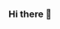 ### Hi there 👋

<!--
**sonms/sonms** is a ✨ _special_ ✨ repository because its `README.md` (this file) appears on your GitHub profile.
![sonms's GitHub stats](https://github-readme-stats.vercel.app/api?username=sonms&show_icons=true&theme=dark)
